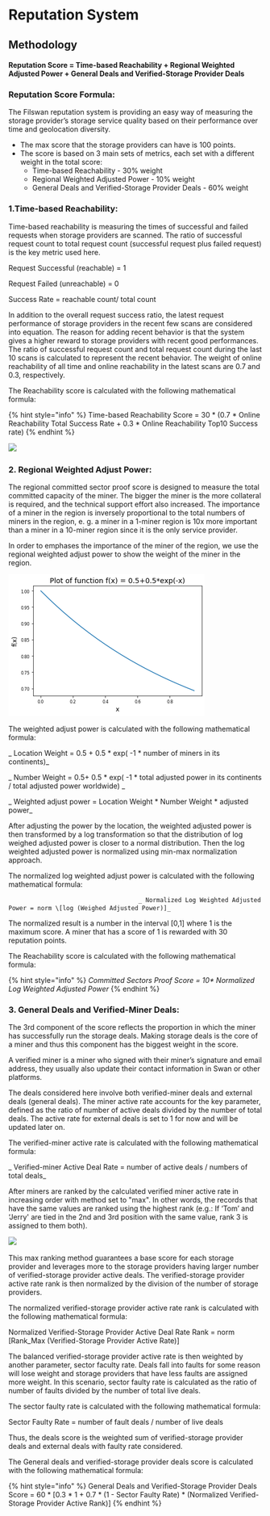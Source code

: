 # Reputation System

## Methodology

#### Reputation Score = Time-based Reachability + Regional Weighted Adjusted Power + General Deals and Verified-Storage Provider Deals

### Reputation Score Formula:

The Filswan reputation system is providing an easy way of measuring the storage provider’s storage service quality based on their performance over time and geolocation diversity.

* The max score that the storage providers can have is 100 points.
* The score is based on 3 main sets of metrics, each set with a different weight in the total score:
  * Time-based Reachability - 30% weight
  * Regional Weighted Adjusted Power - 10% weight
  * General Deals and Verified-Storage Provider Deals - 60% weight

### 1.Time-based Reachability:

Time-based reachability is measuring the times of successful and failed requests when storage providers are scanned. The ratio of successful request count to total request count (successful request plus failed request) is the key metric used here.

Request Successful (reachable) = 1

Request Failed (unreachable) = 0

Success Rate = reachable count/ total count

In addition to the overall request success ratio, the latest request performance of storage providers in the recent few scans are considered into equation. The reason for adding recent behavior is that the system gives a higher reward to storage providers with recent good performances. The ratio of successful request count and total request count during the last 10 scans is calculated to represent the recent behavior. The weight of online reachability of all time and online reachability in the latest scans are 0.7 and 0.3, respectively.

The Reachability score is calculated with the following mathematical formula:

{% hint style="info" %}
Time-based Reachability Score = 30 \* (0.7 \* Online Reachability Total Success Rate + 0.3 \* Online Reachability Top10 Success rate)
{% endhint %}

![](https://www.filswan.com/static/img/Methodology.3b35506.png)

### **2. Regional Weighted Adjust Power:** <a href="reputationsystemdesign-2.regionalweightedadjustpower" id="reputationsystemdesign-2.regionalweightedadjustpower"></a>

The regional committed sector proof score is designed to measure the total committed capacity of the miner. The bigger the miner is the more collateral is required, and the technical support effort also increased. The importance of a miner in the region is inversely proportional to the total numbers of miners in the region, e. g. a miner in a 1-miner region is 10x more important than a miner in a 10-miner region since it is the only service provider.

In order to emphases the importance of the miner of the region, we use the regional weighted adjust power to show the weight of the miner in the region.

![](../../.gitbook/assets/1.png)

The weighted adjust power is calculated with the following mathematical formula:

_                                          Location Weight = 0.5 + 0.5 \* exp( -1 \* number of miners in its continents)_

_                                          Number Weight  = 0.5+ 0.5 \* exp( -1 \* total adjusted power in its continents / total adjusted power worldwide) _

_                                          Weighted adjust power = Location Weight \* Number Weight \* adjusted power_

After adjusting the power by the location, the weighted adjusted power is then transformed by a log transformation so that the distribution of log weighed adjusted power is closer to a normal distribution. Then the log weighted adjusted power is normalized using min-max normalization approach.

The normalized log weighted adjust power is calculated with the following mathematical formula:

                                        _ Normalized Log Weighted Adjusted Power = norm \[log (Weighed Adjusted Power)]_

The normalized result is a number in the interval \[0,1] where 1 is the maximum score. A miner that has a score of 1 is rewarded with 30 reputation points.

The Reachability score is calculated with the following mathematical formula:

{% hint style="info" %}
_Committed Sectors Proof Score = 10\* Normalized Log Weighted Adjusted Power_
{% endhint %}

### **3. General Deals and Verified-Miner Deals:** <a href="reputationsystemdesign-3.generaldealsandverified-minerdeals" id="reputationsystemdesign-3.generaldealsandverified-minerdeals"></a>

The 3rd component of the score reflects the proportion in which the miner has successfully run the storage deals. Making storage deals is the core of a miner and thus this component has the biggest weight in the score. 

A verified miner is a miner who signed with their miner’s signature and email address, they usually also update their contact information in Swan or other platforms.

The deals considered here involve both verified-miner deals and external deals (general deals). The miner active rate accounts for the key parameter, defined as the ratio of number of active deals divided by the number of total deals. The active rate for external deals is set to 1 for now and will be updated later on.

The verified-miner active rate is calculated with the following mathematical formula:

   _                                     Verified-miner Active Deal Rate = number of active deals / numbers of total deals_

After miners are ranked by the calculated verified miner active rate in increasing order with method set to "max". In other words, the records that have the same values are ranked using the highest rank (e.g.: If ‘Tom’ and ‘Jerry' are tied in the 2nd and 3rd position with the same value, rank 3 is assigned to them both). 

![](https://www.filswan.com/static/img/Methodology3.905c15e.png)

This max ranking method guarantees a base score for each storage provider and leverages more to the storage providers having larger number of verified-storage provider active deals. The verified-storage provider active rate rank is then normalized by the division of the number of storage providers.

The normalized verified-storage provider active rate rank is calculated with the following mathematical formula:

Normalized Verified-Storage Provider Active Deal Rate Rank = norm \[Rank_Max (Verified-Storage Provider Active Rate)]

The balanced verified-storage provider active rate is then weighted by another parameter, sector faculty rate. Deals fall into faults for some reason will lose weight and storage providers that have less faults are assigned more weight. In this scenario, sector faulty rate is calculated as the ratio of number of faults divided by the number of total live deals.

The sector faulty rate is calculated with the following mathematical formula:

Sector Faulty Rate = number of fault deals / number of live deals

Thus, the deals score is the weighted sum of verified-storage provider deals and external deals with faulty rate considered.

The General deals and verified-storage provider deals score is calculated with the following mathematical formula:

{% hint style="info" %}
General Deals and Verified-Storage Provider Deals Score = 60 \* \[0.3 \* 1 + 0.7 \* (1 - Sector Faulty Rate) \* (Normalized Verified-Storage Provider Active Rank)]
{% endhint %}
